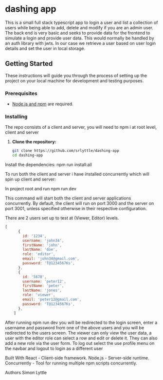 
# dashing app

This is a small full stack typescript app to login a user and list a collection of users while being able to add, delete and modify if you are an admin user.
The back end is very basic and seeks to provide data for the frontend to simulate a login and provide user data. This would normally be handled by an auth library with jwts. In our case we retrieve a user based on user login details and set the user in local storage.

## Getting Started

These instructions will guide you through the process of setting up the project on your local machine for development and testing purposes.

### Prerequisites

- [Node.js and npm](https://nodejs.org/en/download/) are required.

### Installing

The repo consists of a client and server, you will need to npm i at root level, client and server


1. **Clone the repository:**

   ```bash
   git clone https://github.com/srlyttle/dashing-app
   cd dashing-app
Install the  dependencies:
npm run install:all


To run both the client and server i have installed concurrently which will spin up client and server:

In project root and run
npm run dev

This command will start both the client and server applications concurrently. By default, the client will run on port 3000 and the server on port 3001, unless specified otherwise in their respective configuration.

There are 2 users set up to test at (Viewer, Editor) levels.
```javascript
[
      {
        id: '1234',
        username: 'john34',
        firstName: 'john',
        lastName: 'doe',
        role: 'editor',
        email: 'john34@gmail.com',
        password: 'T@1234567Ks',
      },
      {
        id: '5678',
        username: 'peter12',
        firstName: 'peter',
        lastName: 'jones',
        role: 'viewer',
        email: 'peter12@gmail.com',
        password: 'T@1234567Ks',
      },
    ]
```

After running npm run dev you will be redirected to the login screen, enter a username and password from one of the above users and you will be redirected to the users screen. 
The viewer can only view the user data, a user with the editor role can select a row and edit or delete it. They can also add a new role via the user form.
To log out select the use profile menu on the navbar and logout to login as a different user

Built With
React - Client-side framework.
Node.js - Server-side runtime.
Concurrently - Tool for running multiple npm scripts concurrently.

Authors
Simon Lyttle
